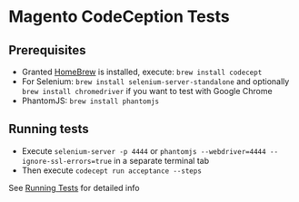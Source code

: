 # Magento CodeCeption Tests

## Prerequisites

* Granted [HomeBrew](http://homebrew.sh) is installed, execute:
    `brew install codecept`
* For Selenium:
    `brew install selenium-server-standalone` and optionally `brew install chromedriver` if you want to test with Google Chrome
* PhantomJS:
    `brew install phantomjs`

## Running tests

* Execute `selenium-server -p 4444` or `phantomjs --webdriver=4444 --ignore-ssl-errors=true` in a separate terminal tab
* Then execute `codecept run acceptance --steps`

See [Running Tests](http://codeception.com/docs/02-GettingStarted#Running-Tests) for detailed info

